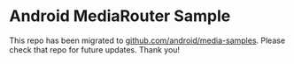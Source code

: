 
Android MediaRouter Sample
==========================

This repo has been migrated to [github.com/android/media-samples][1]. Please check that repo for future updates. Thank you!

[1]: https://github.com/android/media-samples
